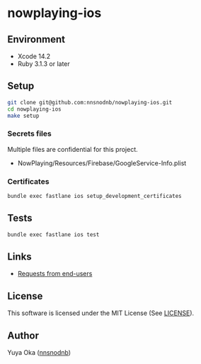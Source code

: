 # nowplaying-ios

## Environment

- Xcode 14.2
- Ruby 3.1.3 or later

## Setup

```sh
git clone git@github.com:nnsnodnb/nowplaying-ios.git
cd nowplaying-ios
make setup
```

### Secrets files

Multiple files are confidential for this project.

- NowPlaying/Resources/Firebase/GoogleService-Info.plist

### Certificates

```sh
bundle exec fastlane ios setup_development_certificates
```

## Tests

```sh
bundle exec fastlane ios test
```

## Links

- [Requests from end-users](https://docs.google.com/spreadsheets/d/1oNtyJ2x1G-2ZDktxT-jpo1I-8Wqif4Xhc40lH40Crrw/edit?usp=sharing)

## License

This software is licensed under the MIT License (See [LICENSE](LICENSE)).

## Author

Yuya Oka ([nnsnodnb](https://github.com/nnsnodnb))
